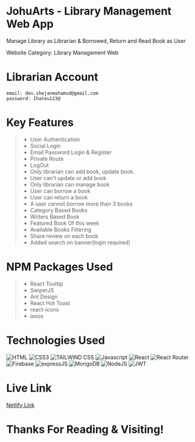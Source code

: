 # JohuArts - Library Management Web App

<p>Manage Library as Librarian & Borrowed, Return and Read Book as User</p>
<p>Website Category: Library Management Web</p>

# Librarian Account

```
email: dev.shejanmahamud@gmail.com
password: Ihateu123@

```

# Key Features

> - User Authentication
> - Social Login
> - Email Password Login & Register
> - Private Route
> - LogOut
> - Only librarian can add book, update book.
> - User can't update or add book
> - Only librarian can manage book
> - User can borrow a book
> - User can return a book
> - A user cannot borrow more than 3 books
> - Category Based Books
> - Writers Based Book
> - Featured Book Of this week
> - Available Books Filtering
> - Share review on each book
> - Added search on banner(login required)

# NPM Packages Used

> - React Tooltip
> - SwiperJS
> - Ant Design
> - React Hot Toast
> - react-icons
> - axios

# Technologies Used

![HTML](https://img.shields.io/badge/HTML5-E34F26?style=for-the-badge&logo=html5&logoColor=white)
![CSS3](https://img.shields.io/badge/CSS3-1572B6?style=for-the-badge&logo=css3&logoColor=white)
![TAILWIND CSS](https://img.shields.io/badge/TAILWINDCSS-37B6F1?style=for-the-badge&logo=tailwindcss&logoColor=white)
![Javascript](https://img.shields.io/badge/Javascript-F0DB4F?style=for-the-badge&labelColor=black&logo=javascript&logoColor=F0DB4F)
![React](https://img.shields.io/badge/REACT-37B6F1?style=for-the-badge&logo=react&logoColor=white)
![React Router](https://img.shields.io/badge/REACT%20ROUTER-red?style=for-the-badge&logo=react-router&logoColor=white)
![Firebase](https://img.shields.io/badge/FIREBASE-yellow?style=for-the-badge&logo=firebase&logoColor=white)
![expressJS](https://img.shields.io/badge/EXPRESS-3C873A?style=for-the-badge&logo=express&logoColor=white)
![MongoDB](https://img.shields.io/badge/MONGODB-4DB33D?style=for-the-badge&logo=mongodb&logoColor=white)
![NodeJS](https://img.shields.io/badge/NODEJS-3C873A?style=for-the-badge&logo=nodedotjs&logoColor=white)
![JWT](https://img.shields.io/badge/JWT-black?style=for-the-badge&logo=JSON%20web%20tokens)

# Live Link

[Netlify Link](https://bookify-library.netlify.app/)

# Thanks For Reading & Visiting!
